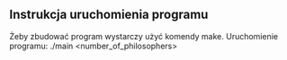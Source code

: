 ## Instrukcja uruchomienia programu
Żeby zbudować program wystarczy użyć komendy make.
Uruchomienie programu: ./main <number_of_philosophers>